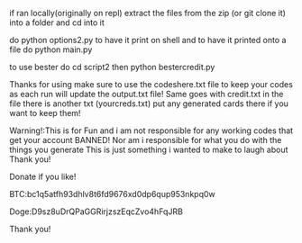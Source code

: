 if ran locally(originally on repl) extract the files from the zip (or git clone it) into a folder and cd into it

do python options2.py to have it print on shell
and to have it printed onto a file do python main.py

to use bester do cd script2
then python bestercredit.py

Thanks for using make sure to use the codeshere.txt file to keep your codes as each run will update the output.txt file!
Same goes with credit.txt in the file there is another txt (yourcreds.txt) put any generated cards there if you want to keep them!

Warning!:This is for Fun and i am not responsible for any working codes that get your account BANNED! Nor am i responsible for what you do with the things you generate This is just something i wanted to make to laugh about Thank you!


Donate if you like!


BTC:bc1q5atfh93dhlv8t6fd9676xd0dp6qup953nkpq0w

Doge:D9sz8uDrQPaGGRirjzszEqcZvo4hFqJRB

Thank you!
